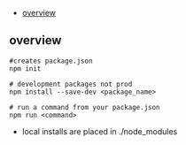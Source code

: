 - [overview](#overview)

## overview
```
#creates package.json
npm init 

# development packages not prod
npm install --save-dev <package_name> 

# run a command from your package.json
npm run <command> 
``` 

- local installs are placed in ./node_modules